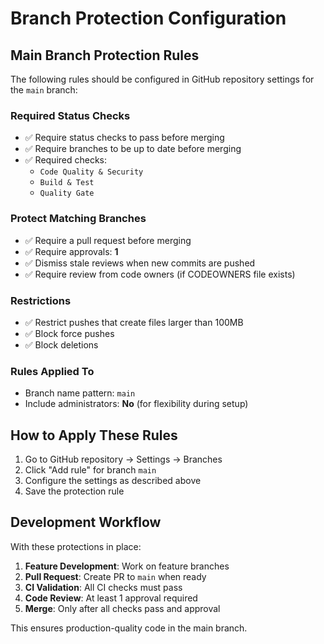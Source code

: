 # Branch Protection Configuration

## Main Branch Protection Rules

The following rules should be configured in GitHub repository settings for the `main` branch:

### Required Status Checks
- ✅ Require status checks to pass before merging
- ✅ Require branches to be up to date before merging
- ✅ Required checks:
  - `Code Quality & Security`
  - `Build & Test`
  - `Quality Gate`

### Protect Matching Branches
- ✅ Require a pull request before merging
- ✅ Require approvals: **1**
- ✅ Dismiss stale reviews when new commits are pushed
- ✅ Require review from code owners (if CODEOWNERS file exists)

### Restrictions
- ✅ Restrict pushes that create files larger than 100MB
- ✅ Block force pushes
- ✅ Block deletions

### Rules Applied To
- Branch name pattern: `main`
- Include administrators: **No** (for flexibility during setup)

## How to Apply These Rules

1. Go to GitHub repository → Settings → Branches
2. Click "Add rule" for branch `main`
3. Configure the settings as described above
4. Save the protection rule

## Development Workflow

With these protections in place:

1. **Feature Development**: Work on feature branches
2. **Pull Request**: Create PR to `main` when ready
3. **CI Validation**: All CI checks must pass
4. **Code Review**: At least 1 approval required
5. **Merge**: Only after all checks pass and approval

This ensures production-quality code in the main branch.
